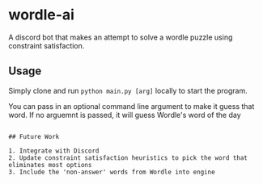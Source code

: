 # wordle-ai

A discord bot that makes an attempt to solve a wordle puzzle using constraint satisfaction.

## Usage

Simply clone and run `python main.py [arg]` locally to start the program.

You can pass in an optional command line argument to make it guess that word. If no arguemnt is passed, it will guess Wordle's word of the day

```

## Future Work

1. Integrate with Discord
2. Update constraint satisfaction heuristics to pick the word that eliminates most options
3. Include the 'non-answer' words from Wordle into engine
```
